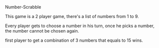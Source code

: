 Number-Scrabble

This game is a 2 player game, there's a list of numbers from 1 to 9.

Every player gets to choose a number in his turn, once he picks a number, the number cannot be chosen again.

first player to get a combination of 3 numbers that equals to 15 wins.

